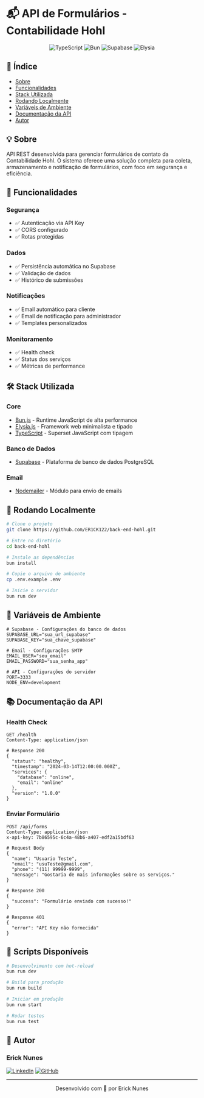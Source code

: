 # 📬 API de Formulários - Contabilidade Hohl

<div align="center">

![TypeScript](https://img.shields.io/badge/typescript-%23007ACC.svg?style=for-the-badge&logo=typescript&logoColor=white)
![Bun](https://img.shields.io/badge/Bun-%23000000.svg?style=for-the-badge&logo=bun&logoColor=white)
![Supabase](https://img.shields.io/badge/Supabase-3ECF8E?style=for-the-badge&logo=supabase&logoColor=white)
![Elysia](https://img.shields.io/badge/Elysia-0B0B0B?style=for-the-badge&logo=elysia&logoColor=white)

</div>

## 📑 Índice
- [Sobre](#-sobre)
- [Funcionalidades](#-funcionalidades)
- [Stack Utilizada](#-stack-utilizada)
- [Rodando Localmente](#-rodando-localmente)
- [Variáveis de Ambiente](#-variáveis-de-ambiente)
- [Documentação da API](#-documentação-da-api)
- [Autor](#-autor)

## 💡 Sobre

API REST desenvolvida para gerenciar formulários de contato da Contabilidade Hohl. O sistema oferece uma solução completa para coleta, armazenamento e notificação de formulários, com foco em segurança e eficiência.

## 🎯 Funcionalidades

### Segurança
- ✅ Autenticação via API Key
- ✅ CORS configurado
- ✅ Rotas protegidas

### Dados
- ✅ Persistência automática no Supabase
- ✅ Validação de dados
- ✅ Histórico de submissões

### Notificações
- ✅ Email automático para cliente
- ✅ Email de notificação para administrador
- ✅ Templates personalizados

### Monitoramento
- ✅ Health check
- ✅ Status dos serviços
- ✅ Métricas de performance

## 🛠 Stack Utilizada

### Core
- [Bun.js](https://bun.sh/) - Runtime JavaScript de alta performance
- [Elysia.js](https://elysiajs.com/) - Framework web minimalista e tipado
- [TypeScript](https://www.typescriptlang.org/) - Superset JavaScript com tipagem

### Banco de Dados
- [Supabase](https://supabase.com/) - Plataforma de banco de dados PostgreSQL

### Email
- [Nodemailer](https://nodemailer.com/) - Módulo para envio de emails

## 🚀 Rodando Localmente

```bash
# Clone o projeto
git clone https://github.com/ER1CK122/back-end-hohl.git

# Entre no diretório
cd back-end-hohl

# Instale as dependências
bun install

# Copie o arquivo de ambiente
cp .env.example .env

# Inicie o servidor
bun run dev
```

## 🔐 Variáveis de Ambiente

```env
# Supabase - Configurações do banco de dados
SUPABASE_URL="sua_url_supabase"
SUPABASE_KEY="sua_chave_supabase"

# Email - Configurações SMTP
EMAIL_USER="seu_email"
EMAIL_PASSWORD="sua_senha_app"

# API - Configurações do servidor
PORT=3333
NODE_ENV=development
```

## 📚 Documentação da API

### Health Check
```http
GET /health
Content-Type: application/json

# Response 200
{
  "status": "healthy",
  "timestamp": "2024-03-14T12:00:00.000Z",
  "services": {
    "database": "online",
    "email": "online"
  },
  "version": "1.0.0"
}
```

### Enviar Formulário
```http
POST /api/forms
Content-Type: application/json
x-api-key: 7b86595c-6c4a-48b6-a407-edf2a15bdf63

# Request Body
{
  "name": "Usuario Teste",
  "email": "usuTeste@gmail.com",
  "phone": "(11) 99999-9999",
  "mensage": "Gostaria de mais informações sobre os serviços."
}

# Response 200
{
  "success": "Formulário enviado com sucesso!"
}

# Response 401
{
  "error": "API Key não fornecida"
}
```

## 🔄 Scripts Disponíveis

```bash
# Desenvolvimento com hot-reload
bun run dev

# Build para produção
bun run build

# Iniciar em produção
bun run start

# Rodar testes
bun run test
```

## 👤 Autor

### Erick Nunes
[![LinkedIn](https://img.shields.io/badge/LinkedIn-0077B5?style=for-the-badge&logo=linkedin&logoColor=white)](https://www.linkedin.com/in/erck-nunes/)
[![GitHub](https://img.shields.io/badge/GitHub-100000?style=for-the-badge&logo=github&logoColor=white)](https://github.com/ER1CK122)

---

<div align="center">
Desenvolvido com 💙 por Erick Nunes
</div>

